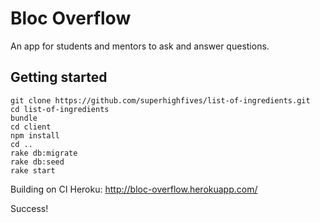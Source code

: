 # Bloc Overflow

An app for students and mentors to ask and answer questions.

## Getting started

``` shell
git clone https://github.com/superhighfives/list-of-ingredients.git
cd list-of-ingredients
bundle
cd client
npm install
cd ..
rake db:migrate
rake db:seed
rake start
```

Building on CI Heroku: http://bloc-overflow.herokuapp.com/

Success!
